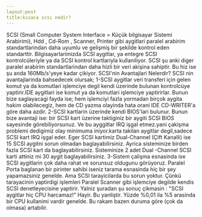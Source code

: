 ```yaml
---
layout:post
title:kısaca scsi nedir?
---
```

SCSI (Small Computer System Interface = Küçük bilgisayar Sistemi Arabirimi), Hdd , Cd-Rom , Scanner, Printer gibi aygitlari paralel arabirim standartlarindan daha uyumlu ve gelişmiş bir şekilde kontrol eden standarttir. Bilgisayarlarimizda SCSI aygitlar, ya entegre SCSI kontrolcüleriyle ya da SCSI kontrol kartlariyla kullaniliyor. SCSI şu anki diger paralel arabirim standartlarindan daha hizli bir veri akişina sahiptir. Bu hiz ise şu anda 160Mb/s'yeye kadar çikiyor. SCSI'nin Avantajlari Nelerdir? SCSI nin avantajlarinda bahsedecek olursak; 
1-SCSI aygitlar veri transferi için gelen komut ya da komutlari işlemciye degil kendi üzerinde bulunan kontrolcüye yaptirir.IDE aygitlari ise komut ya da komutlari işlemciye yaptirirlar. Bunun bize saglayacagi fayda ise; hem işlemciyi fazla yormadan birçok aygita hakim olabilecegiz, hem de CD yazma olayinda hata orani IDE CD-WRITER'a göre daha azdir. 
2-SCSI kartlarin üzerinde kendi BIOS'lari bulunur. Bunun bize avantaji ise: bir SCSI kart üzerine taktiginiz bir aygiti SCSI BIOS sayesinde görebiliyorsunuz. Ve bu ayggitlar IRQ işgal etmez.yani çakişma problemi dedigimiz olay minimuma iniyor.karta takilan aygitlar degil,sadece SCSI kart IRQ işgal eder. Eger SCSI kartimiz Dual-Channel (Çift Kanalli) ise 15 SCSI aygitni sorun olmadan baglayabilirsiniz. Ayrica sisteminize birden fazla SCSI kart da baglayabilirsiniz. Sisteminize 2 adet Dual -Channel SCSI karti attiniz mi 30 aygit baglayabilirsiniz.
3-Sistem çalişma esnasinda ise SCSI aygitlarin çok daha rahat ve sorunsuz oldugunu görüyoruz. Paralel Porta baglanan bir pirinter sahibi iseniz tarama esnasinda hiç bir şey yapamazsiniz genelde. Ama SCSI tarayicilarda bu sorun yoktur. Çünkü tarayacinin yaptirdigi işlemleri Paralel Scanner gibi işlemciye degilde kendis SCSI denetleyecisine yaptirir. Yalniz şuradan şu sonuç çikmasin : "SCSI aygitlar hiç CPU harcamaz!" Hayir. Bu yanliştir. Yüzde %0,01 ila %5 arasinda bir CPU kullanimi vardir genelde. Bu rakam bazen duruma göre (çok da olmasa) artabilir.
